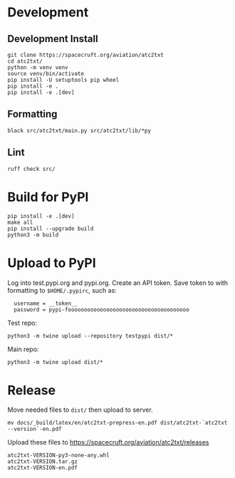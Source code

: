 # Development
## Development Install
```
git clone https://spacecruft.org/aviation/atc2txt
cd atc2txt/
python -m venv venv
source venv/bin/activate
pip install -U setuptools pip wheel
pip install -e .
pip install -e .[dev]
```

## Formatting
```
black src/atc2txt/main.py src/atc2txt/lib/*py
```

## Lint
```
ruff check src/
```

# Build for PyPI
```
pip install -e .[dev]
make all
pip install --upgrade build
python3 -m build
```

# Upload to PyPI
Log into test.pypi.org and pypi.org. Create an API token.
Save token to with formatting to `$HOME/.pypirc`, such as:
```[testpypi]
  username = __token__
  password = pypi-foooooooooooooooooooooooooooooooooooooo
```

Test repo:
```
python3 -m twine upload --repository testpypi dist/*
```

Main repo:
```
python3 -m twine upload dist/*
```

# Release
Move needed files to `dist/` then upload to server.

```
mv docs/_build/latex/en/atc2txt-prepress-en.pdf dist/atc2txt-`atc2txt --version`-en.pdf
```

Upload these files to https://spacecruft.org/aviation/atc2txt/releases
```
atc2txt-VERSION-py3-none-any.whl
atc2txt-VERSION.tar.gz
atc2txt-VERSION-en.pdf

